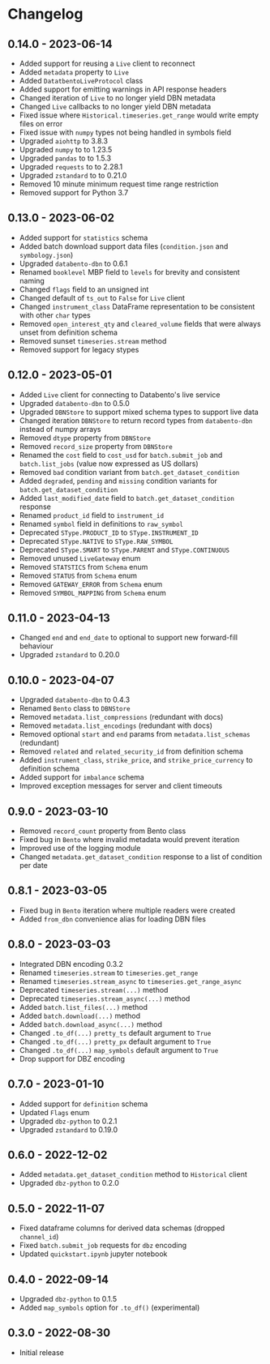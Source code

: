 # Changelog

## 0.14.0 - 2023-06-14
- Added support for reusing a `Live` client to reconnect
- Added `metadata` property to `Live`
- Added `DatatbentoLiveProtocol` class
- Added support for emitting warnings in API response headers
- Changed iteration of `Live` to no longer yield DBN metadata
- Changed `Live` callbacks to no longer yield DBN metadata
- Fixed issue where `Historical.timeseries.get_range` would write empty files on error
- Fixed issue with `numpy` types not being handled in symbols field
- Upgraded `aiohttp` to 3.8.3
- Upgraded `numpy` to to 1.23.5
- Upgraded `pandas` to to 1.5.3
- Upgraded `requests` to to 2.28.1
- Upgraded `zstandard` to to 0.21.0
- Removed 10 minute minimum request time range restriction
- Removed support for Python 3.7

## 0.13.0 - 2023-06-02
- Added support for `statistics` schema
- Added batch download support data files (`condition.json` and `symbology.json`)
- Upgraded `databento-dbn` to 0.6.1
- Renamed `booklevel` MBP field to `levels` for brevity and consistent naming
- Changed `flags` field to an unsigned int
- Changed default of `ts_out` to `False` for `Live` client
- Changed `instrument_class` DataFrame representation to be consistent with other `char` types
- Removed `open_interest_qty` and `cleared_volume` fields that were always unset from definition schema
- Removed sunset `timeseries.stream` method
- Removed support for legacy stypes

## 0.12.0 - 2023-05-01
- Added `Live` client for connecting to Databento's live service
- Upgraded `databento-dbn` to 0.5.0
- Upgraded `DBNStore` to support mixed schema types to support live data
- Changed iteration `DBNStore` to return record types from `databento-dbn` instead of numpy arrays
- Removed `dtype` property from `DBNStore`
- Removed `record_size` property from `DBNStore`
- Renamed the `cost` field to `cost_usd` for `batch.submit_job` and `batch.list_jobs` (value now expressed as US dollars)
- Removed `bad` condition variant from `batch.get_dataset_condition`
- Added `degraded`, `pending` and `missing` condition variants for `batch.get_dataset_condition`
- Added `last_modified_date` field to `batch.get_dataset_condition` response
- Renamed `product_id` field to `instrument_id`
- Renamed `symbol` field in definitions to `raw_symbol`
- Deprecated `SType.PRODUCT_ID` to `SType.INSTRUMENT_ID`
- Deprecated `SType.NATIVE` to `SType.RAW_SYMBOL`
- Deprecated `SType.SMART` to `SType.PARENT` and `SType.CONTINUOUS`
- Removed unused `LiveGateway` enum
- Removed `STATSTICS` from `Schema` enum
- Removed `STATUS` from `Schema` enum
- Removed `GATEWAY_ERROR` from `Schema` enum
- Removed `SYMBOL_MAPPING` from `Schema` enum

## 0.11.0 - 2023-04-13
- Changed `end` and `end_date` to optional to support new forward-fill behaviour
- Upgraded `zstandard` to 0.20.0

## 0.10.0 - 2023-04-07
- Upgraded `databento-dbn` to 0.4.3
- Renamed `Bento` class to `DBNStore`
- Removed `metadata.list_compressions` (redundant with docs)
- Removed `metadata.list_encodings` (redundant with docs)
- Removed optional `start` and `end` params from `metadata.list_schemas` (redundant)
- Removed `related` and `related_security_id` from definition schema
- Added `instrument_class`, `strike_price`, and `strike_price_currency` to definition
  schema
- Added support for `imbalance` schema
- Improved exception messages for server and client timeouts

## 0.9.0 - 2023-03-10
- Removed `record_count` property from Bento class
- Fixed bug in `Bento` where invalid metadata would prevent iteration
- Improved use of the logging module
- Changed `metadata.get_dataset_condition` response to a list of condition per date

## 0.8.1 - 2023-03-05
- Fixed bug in `Bento` iteration where multiple readers were created
- Added `from_dbn` convenience alias for loading DBN files

## 0.8.0 - 2023-03-03
- Integrated DBN encoding 0.3.2
- Renamed `timeseries.stream` to `timeseries.get_range`
- Renamed `timeseries.stream_async` to `timeseries.get_range_async`
- Deprecated `timeseries.stream(...)` method
- Deprecated `timeseries.stream_async(...)` method
- Added `batch.list_files(...)` method
- Added `batch.download(...)` method
- Added `batch.download_async(...)` method
- Changed `.to_df(...)` `pretty_ts` default argument to `True`
- Changed `.to_df(...)` `pretty_px` default argument to `True`
- Changed `.to_df(...)` `map_symbols` default argument to `True`
- Drop support for DBZ encoding

## 0.7.0 - 2023-01-10
- Added support for `definition` schema
- Updated `Flags` enum
- Upgraded `dbz-python` to 0.2.1
- Upgraded `zstandard` to 0.19.0

## 0.6.0 - 2022-12-02
- Added `metadata.get_dataset_condition` method to `Historical` client
- Upgraded `dbz-python` to 0.2.0

## 0.5.0 - 2022-11-07
 - Fixed dataframe columns for derived data schemas (dropped `channel_id`)
 - Fixed `batch.submit_job` requests for `dbz` encoding
 - Updated `quickstart.ipynb` jupyter notebook

## 0.4.0 - 2022-09-14
 - Upgraded `dbz-python` to 0.1.5
 - Added `map_symbols` option for `.to_df()` (experimental)

## 0.3.0 - 2022-08-30
 - Initial release
